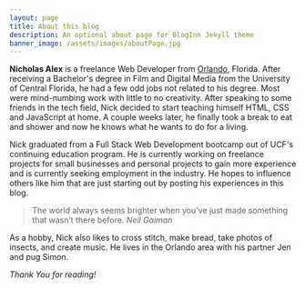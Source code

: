 ```yaml
---
layout: page
title: About this blog
description: An optional about page for BlogInn Jekyll theme
banner_image: /assets/images/aboutPage.jpg
---
```


**Nicholas Alex** is a freelance Web Developer from [Orlando](https://en.wikipedia.org/wiki/orlando), Florida. After receiving a Bachelor's degree in Film and Digital Media from the University of Central Florida, he had a few odd jobs not related to his degree. Most were mind-numbing work with little to no creativity. After speaking to some friends in the tech field, Nick decided to start teaching himself HTML, CSS and JavaScript at home. A couple weeks later, he finally took a break to eat and shower and now he knows what he wants to do for a living.

Nick graduated from a Full Stack Web Development bootcamp out of UCF's continuing education program. He is currently working on freelance projects for small businesses and personal projects to gain more experience and is currently seeking employment in the industry. He hopes to influence others like him that are just starting out by posting his experiences in this blog. 

>The world always seems brighter when you’ve just made something that wasn’t there before. <cite>Neil Gaiman</cite>

As a hobby, Nick also likes to cross stitch, make bread, take photos of insects, and create music. He lives in the Orlando area with his partner Jen and pug Simon.

*Thank You for reading!*
